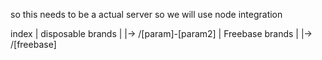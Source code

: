 
so this needs to be a actual server 
so we will use node integration 

index
|
disposable brands 
|    |-> /[param]-[param2]
|
Freebase brands
|    |-> /[freebase]